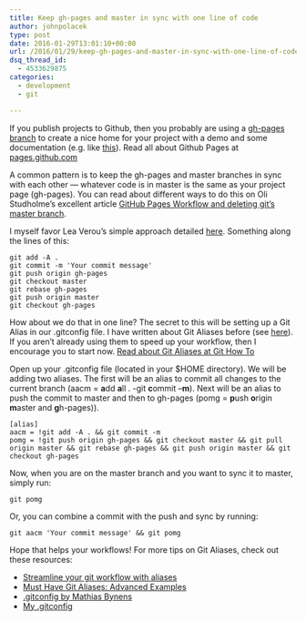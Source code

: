 ```yaml
---
title: Keep gh-pages and master in sync with one line of code
author: johnpolacek
type: post
date: 2016-01-29T13:01:10+00:00
url: /2016/01/29/keep-gh-pages-and-master-in-sync-with-one-line-of-code-2/
dsq_thread_id:
  - 4533629875
categories:
  - development
  - git

---
```


If you publish projects to Github, then you probably are using a [gh-pages branch][1] to create a nice home for your project with a demo and some documentation (e.g. like [this][2]). Read all about Github Pages at [pages.github.com][3]

A common pattern is to keep the gh-pages and master branches in sync with each other — whatever code is in master is the same as your project page (gh-pages). You can read about different ways to do this on Oli Studholme’s excellent article [GitHub Pages Workflow and deleting git’s master branch][4].

I myself favor Lea Verou’s simple approach detailed [here][5]. Something along the lines of this:

    git add -A .
    git commit -m 'Your commit message'
    git push origin gh-pages
    git checkout master
    git rebase gh-pages
    git push origin master
    git checkout gh-pages
    

How about we do that in one line? The secret to this will be setting up a Git Alias in our .gitconfig file. I have written about Git Aliases before (see [here][6]). If you aren’t already using them to speed up your workflow, then I encourage you to start now. [Read about Git Aliases at Git How To][7]

Open up your .gitconfig file (located in your $HOME directory). We will be adding two aliases. The first will be an alias to commit all changes to the current branch (aacm = **a**dd **a**ll . -git **c**ommit &#8211;**m**). Next will be an alias to push the commit to master and then to gh-pages (pomg = **p**ush **o**rigin **m**aster and **g**h-pages)</strong>).

    [alias]
    aacm = !git add -A . && git commit -m
    pomg = !git push origin gh-pages && git checkout master && git pull origin master && git rebase gh-pages && git push origin master && git checkout gh-pages
    

Now, when you are on the master branch and you want to sync it to master, simply run:

    git pomg

Or, you can combine a commit with the push and sync by running:

    git aacm 'Your commit message' && git pomg

Hope that helps your workflows! For more tips on Git Aliases, check out these resources:

  * [Streamline your git workflow with aliases][8]
  * [Must Have Git Aliases: Advanced Examples][9]
  * [.gitconfig by Mathias Bynens][10]
  * [My .gitconfig][11]

 [1]: https://help.github.com/articles/creating-project-pages-manually/
 [2]: http://johnpolacek.github.io/expressive-css/
 [3]: https://pages.github.com/
 [4]: http://oli.jp/2011/github-pages-workflow/
 [5]: http://lea.verou.me/2011/10/easily-keep-gh-pages-in-sync-with-master/
 [6]: http://johnpolacek.com/2014/10/19/share-git-aliases-day/
 [7]: http://githowto.com/aliases
 [8]: https://robots.thoughtbot.com/streamline-your-git-workflow-with-aliases
 [9]: http://durdn.com/blog/2012/11/22/must-have-git-aliases-advanced-examples/
 [10]: https://github.com/mathiasbynens/dotfiles/blob/master/.gitconfig
 [11]: https://gist.github.com/johnpolacek/69604a1f6861129ef088